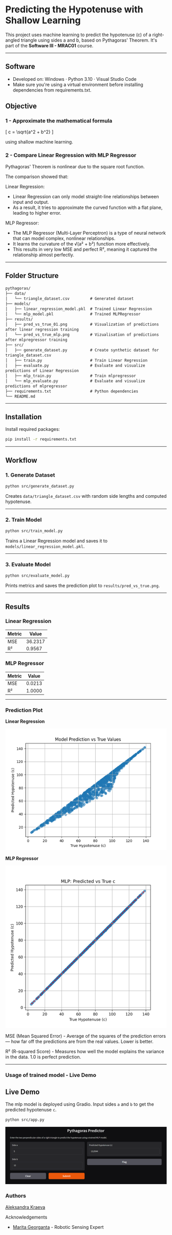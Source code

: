 # Predicting the Hypotenuse with Shallow Learning

This project uses machine learning to predict the hypotenuse (c) of a right-angled triangle using sides a and b, based on Pythagoras' Theorem. It's part of the **Software III - MRAC01** course.

---

## Software

- Developed on: Windows · Python 3.10 · Visual Studio Code  
- Make sure you're using a virtual environment before installing dependencies from requirements.txt.

## Objective

### 1 - Approximate the mathematical formula
\[
c = \sqrt{a^2 + b^2}
\]

using shallow machine learning.


### 2 - Compare Linear Regression with MLP Regressor

Pythagoras' Theorem is nonlinear due to the square root function.

The comparison showed that:

Linear Regression:
- Linear Regression can only model straight-line relationships between input and output.
- As a result, it tries to approximate the curved function with a flat plane, leading to higher error.

MLP Regressor:
- The MLP Regressor (Multi-Layer Perceptron) is a type of neural network that can model complex, nonlinear relationships.
- It learns the curvature of the √(a² + b²) function more effectively.
- This results in very low MSE and perfect R², meaning it captured the relationship almost perfectly.


---

## Folder Structure

```
pythagoras/
├── data/
│   └── triangle_dataset.csv         # Generated dataset
├── models/
│   ├── linear_regression_model.pkl  # Trained Linear Regression 
│   └── mlp_model.pkl                # Trained MLPRegressor 
├── results/
│   ├── pred_vs_true_01.png          # Visualization of predictions after linear regression training
│   └── pred_vs_true_mlp.png         # Vizualisation of predictions after mlpregressor training
├── src/                            
│   ├── generate_dataset.py          # Create synthetic dataset for triangle_dataset.csv 
│   ├── train.py                     # Train Linear Regression
│   ├── evaluate.py                  # Evaluate and visualize predictions of Linear Regression
│   ├── mlp_train.py                 # Train mlpregressor
│   └── mlp_evaluate.py              # Evaluate and visualize predictions of mlpregressor
├── requirements.txt                 # Python dependencies
└── README.md                        
```

---

## Installation

Install required packages:

```bash
pip install -r requirements.txt
```

---

## Workflow

### 1. Generate Dataset

```bash
python src/generate_dataset.py
```

Creates `data/triangle_dataset.csv` with random side lengths and computed hypotenuse.

---

### 2. Train Model

```bash
python src/train_model.py
```

Trains a Linear Regression model and saves it to `models/linear_regression_model.pkl`.

---

### 3. Evaluate Model

```bash
python src/evaluate_model.py
```

Prints metrics and saves the prediction plot to `results/pred_vs_true.png`.

---

## Results

### Linear Regression
| Metric | Value  |
|--------|------------------|
| MSE    | 36.2317          |
| R²     | 0.9567          |


### MLP Regressor
| Metric | Value   |
|--------|---------|
| MSE    | 0.0213  |
| R²     | 1.0000  |


---

### Prediction Plot

**Linear Regression**

![Prediction vs True](results/pred_vs_true_01.png)


**MLP Regressor**

![MLP Prediction](results/pred_vs_true_mlp.png)


MSE (Mean Squared Error) - Average of the squares of the prediction errors — how far off the predictions are from the real values. Lower is better.

R² (R-squared Score) - Measures how well the model explains the variance in the data. 1.0 is perfect prediction.

---

### Usage of trained model - Live Demo

## Live Demo

The mlp model is deployed using Gradio. Input sides `a` and `b` to get the predicted hypotenuse `c`.

```bash
python src/app.py
```

![Gradio UI Screenshot](results/gradio_ui.png)


### Authors
[Aleksandra Kraeva](https://github.com/sashakraeva)

Acknowledgements
- [Marita Georganta](https://www.linkedin.com/in/marita-georganta/) - Robotic Sensing Expert

